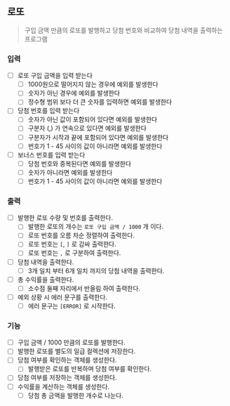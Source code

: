 ## 로또
> 구입 금액 만큼의 로또를 발행하고 당첨 번호와 비교하여 당첨 내역을 출력하는 프로그램 

### 입력
- [ ] 로또 구입 금액을 입력 받는다
  - [ ] 1000원으로 떨어지지 않는 경우에 예외를 발생한다
  - [ ] 숫자가 아닌 경우에 예외를 발생한다
  - [ ] 정수형 범위 보다 더 큰 숫자를 입력하면 예외를 발생한다
- [ ] 당첨 번호를 입력 받는다
  - [ ] 숫자가 아닌 값이 포함되어 있다면 예외를 발생한다
  - [ ] 구분자 (,) 가 연속으로 있다면 예외를 발생한다 
  - [ ] 구분자가 시작과 끝에 포함되어 있다면 예외를 발생한다
  - [ ] 번호가 1 - 45 사이의 값이 아니라면 예외를 발생한다 
- [ ] 보너스 번호를 입력 받는다
  - [ ] 당첨 번호와 중복된다면 예외를 발생한다 
  - [ ] 숫자가 아니라면 예외를 발생한다
  - [ ] 번호가 1 - 45 사이의 값이 아니라면 예외를 발생한다

### 출력
- [ ] 발행한 로또 수량 및 번호를 출력한다. 
  - [ ] 발행한 로또의 개수는 `로또 구입 금액 / 1000` 개 이다.
  - [ ] 로또 번호를 오름 차순 정렬하여 출력한다. 
  - [ ] 로또 번호는 `[`, `]` 로 감싸 출력한다. 
  - [ ] 로또 번호는 `,` 로 구분하여 출력한다.
- [ ] 당첨 내역을 출력한다.
  - [ ] 3개 일치 부터 6개 일치 까지의 당첨 내역을 출력한다.
- [ ] 총 수익률을 출력한다.
  - [ ] 소수점 둘째 자리에서 반올림 하여 출력한다. 
- [ ] 예외 상황 시 에러 문구를 출력한다.
  - [ ] 에러 문구는 `[ERROR]` 로 시작한다.

### 기능 
- [ ] 구입 금액 / 1000 만큼의 로또를 발행한다.
- [ ] 발행한 로또를 별도의 일급 컬렉션에 저장한다.
- [ ] 당첨 여부를 확인하는 객체를 생성한다. 
  - [ ] 발행받은 로또를 반복하며 당첨 여부를 확인한다. 
- [ ] 당첨 여부를 저장하는 객체를 생성한다. 
- [ ] 수익률을 계산하는 객체를 생성한다.
  - [ ] 당첨 총 금액을 발행한 개수로 나눈다. 
